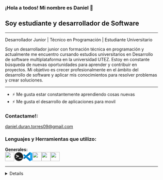 ### ¡Hola a todos! Mi nombre es Daniel 👋

## Soy estudiante y desarrollador de Software

---
Desarrollador Junior | Técnico en Programación | Estudiante Universitario

Soy un desarrollador junior con formación técnica en programación y actualmente me encuentro cursando estudios universitarios en Desarrollo de software multiplataforma en la universidad UTEZ. Estoy en constante búsqueda de nuevas oportunidades para aprender y contribuir en proyectos. Mi objetivo es crecer profesionalmente en el ámbito del desarrollo de software y aplicar mis conocimientos para resolver problemas y crear soluciones.

---
- ⚡ Me gusta estar constantemente aprendiendo cosas nuevas
- ⚡ Me gusta el desarrollo de aplicaciones para movil

### Contactame!:
daniel.duran.torres09@gmail.com

### Lenguajes y Herramientas que utilizo:
__Generales:__ 
<br />
<img align="bottom" src="https://raw.githubusercontent.com/jmnote/z-icons/master/svg/git.svg" width="30" height="30" />
<img align="left" src="https://raw.githubusercontent.com/jmnote/z-icons/master/svg/github.svg" width="30" height="30" />
<img align="left" src="https://raw.githubusercontent.com/github/explore/80688e429a7d4ef2fca1e82350fe8e3517d3494d/topics/terminal/terminal.png" width="30" height="30"/>
<img align="left" src="https://raw.githubusercontent.com/github/explore/80688e429a7d4ef2fca1e82350fe8e3517d3494d/topics/visual-studio-code/visual-studio-code.png" width="30" height="30"/>
<img align="left" src="https://upload.wikimedia.org/wikipedia/commons/6/6a/JavaScript-logo.png" width="30" height="30" />
<img align="left" src="https://upload.wikimedia.org/wikipedia/commons/a/a7/React-icon.svg" width="30" height="30" />
<br />

---
<details>
    
![GitHub stats](https://github-readme-stats.vercel.app/api?username=DaniDuran09&show_icons=true&theme=tokyonight)

![Top Langs](https://github-readme-stats.vercel.app/api/top-langs/?username=DaniDuran09&show_icons=true&theme=tokyonight)


</details>
    
</details>


<!---
DaniDuran09/DaniDuran09 is a ✨ special ✨ repository because its `README.md` (this file) appears on your GitHub profile.
You can click the Preview link to take a look at your changes.
--->
